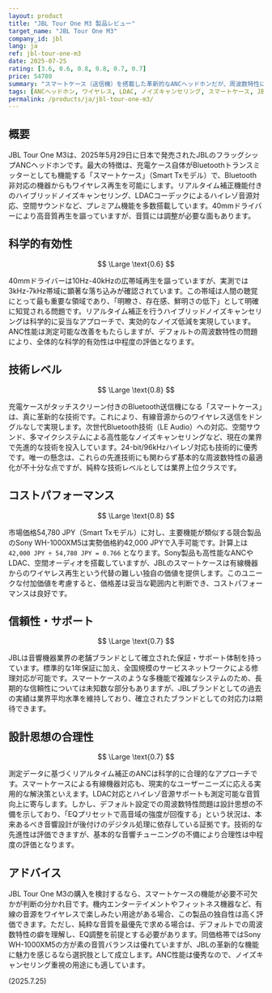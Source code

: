 ```yaml
---
layout: product
title: "JBL Tour One M3 製品レビュー"
target_name: "JBL Tour One M3"
company_id: jbl
lang: ja
ref: jbl-tour-one-m3
date: 2025-07-25
rating: [3.6, 0.6, 0.8, 0.8, 0.7, 0.7]
price: 54780
summary: "スマートケース（送信機）を搭載した革新的なANCヘッドホンだが、周波数特性に課題があり、音質向上にはEQ調整が必須"
tags: [ANCヘッドホン, ワイヤレス, LDAC, ノイズキャンセリング, スマートケース, JBL]
permalink: /products/ja/jbl-tour-one-m3/
---
```


## 概要

JBL Tour One M3は、2025年5月29日に日本で発売されたJBLのフラッグシップANCヘッドホンです。最大の特徴は、充電ケース自体がBluetoothトランスミッターとしても機能する「スマートケース」（Smart Txモデル）で、Bluetooth非対応の機器からもワイヤレス再生を可能にします。リアルタイム補正機能付きのハイブリッドノイズキャンセリング、LDACコーデックによるハイレゾ音源対応、空間サウンドなど、プレミアム機能を多数搭載しています。40mmドライバーにより高音質再生を謳っていますが、音質には調整が必要な面もあります。

## 科学的有効性

$$ \Large \text{0.6} $$

40mmドライバーは10Hz-40kHzの広帯域再生を謳っていますが、実測では3kHz-7kHz帯域に顕著な落ち込みが確認されています。この帯域は人間の聴覚にとって最も重要な領域であり、「明瞭さ、存在感、鮮明さの低下」として明確に知覚される問題です。リアルタイム補正を行うハイブリッドノイズキャンセリングは科学的に妥当なアプローチで、実効的なノイズ低減を実現しています。ANC性能は測定可能な改善をもたらしますが、デフォルトの周波数特性の問題により、全体的な科学的有効性は中程度の評価となります。

## 技術レベル

$$ \Large \text{0.8} $$

充電ケースがタッチスクリーン付きのBluetooth送信機になる「スマートケース」は、真に革新的な技術です。これにより、有線音源からのワイヤレス送信をドングルなしで実現します。次世代Bluetooth技術（LE Audio）への対応、空間サウンド、多マイクシステムによる高性能なノイズキャンセリングなど、現在の業界で先進的な技術を投入しています。24-bit/96kHzハイレゾ対応も技術的に優秀です。唯一の懸念は、これらの先進技術にも関わらず基本的な周波数特性の最適化が不十分な点ですが、純粋な技術レベルとしては業界上位クラスです。

## コストパフォーマンス

$$ \Large \text{0.8} $$

市場価格54,780 JPY（Smart Txモデル）に対し、主要機能が類似する競合製品のSony WH-1000XM5は実勢価格約42,000 JPYで入手可能です。計算上は `42,000 JPY ÷ 54,780 JPY = 0.766` となります。Sony製品も高性能なANCやLDAC、空間オーディオを搭載していますが、JBLのスマートケースは有線機器からのワイヤレス再生という代替の難しい独自の価値を提供します。このユニークな付加価値を考慮すると、価格差は妥当な範囲内と判断でき、コストパフォーマンスは良好です。

## 信頼性・サポート

$$ \Large \text{0.7} $$

JBLは音響機器業界の老舗ブランドとして確立された保証・サポート体制を持っています。標準的な1年保証に加え、全国規模のサービスネットワークによる修理対応が可能です。スマートケースのような多機能で複雑なシステムのため、長期的な信頼性については未知数な部分もありますが、JBLブランドとしての過去の実績は業界平均水準を維持しており、確立されたブランドとしての対応力は期待できます。

## 設計思想の合理性

$$ \Large \text{0.7} $$

測定データに基づくリアルタイム補正のANCは科学的に合理的なアプローチです。スマートケースによる有線機器対応も、現実的なユーザーニーズに応える実用的な解決策といえます。LDAC対応とハイレゾ音源サポートも測定可能な音質向上に寄与します。しかし、デフォルト設定での周波数特性問題は設計思想の不備を示しており、「EQプリセットで高音域の強度が回復する」という状況は、本来あるべき音響設計が後付けのデジタル処理に依存している証拠です。技術的な先進性は評価できますが、基本的な音響チューニングの不備により合理性は中程度の評価となります。

## アドバイス

JBL Tour One M3の購入を検討するなら、スマートケースの機能が必要不可欠かが判断の分かれ目です。機内エンターテイメントやフィットネス機器など、有線の音源をワイヤレスで楽しみたい用途がある場合、この製品の独自性は高く評価できます。ただし、純粋な音質を最優先で求める場合は、デフォルトでの周波数特性の癖を理解し、EQ調整を前提とする必要があります。同価格帯ではSony WH-1000XM5の方が素の音質バランスは優れていますが、JBLの革新的な機能に魅力を感じるなら選択肢として成立します。ANC性能は優秀なので、ノイズキャンセリング重視の用途にも適しています。

(2025.7.25)
